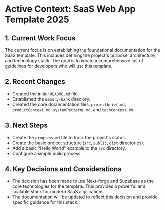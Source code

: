 # Active Context: SaaS Web App Template 2025

## 1. Current Work Focus

The current focus is on establishing the foundational documentation for the SaaS template. This includes defining the project's purpose, architecture, and technology stack. The goal is to create a comprehensive set of guidelines for developers who will use this template.

## 2. Recent Changes

- Created the initial `README.md` file.
- Established the `memory-bank` directory.
- Created the core documentation files: `projectbrief.md`, `productContext.md`, `systemPatterns.md`, and `techContext.md`.

## 3. Next Steps

- Create the `progress.md` file to track the project's status.
- Create the basic project structure (`src`, `public`, `dist` directories).
- Add a basic "Hello World" example to the `src` directory.
- Configure a simple build process.

## 4. Key Decisions and Considerations

- The decision has been made to use Next-forge and Supabase as the core technologies for the template. This provides a powerful and scalable stack for modern SaaS applications.
- The documentation will be updated to reflect this decision and provide specific guidance for this stack.
